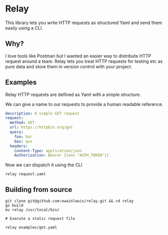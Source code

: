 # Relay

This library lets you write HTTP requests as structured Yaml and send them easily using a CLI.

## Why?

I love tools like Postman but I wanted an easier way to distribute HTTP request around
a team. Relay lets you treat HTTP requests for testing etc as pure data and store them
in version control with your project.

## Examples

Relay HTTP requests are defined as Yaml with a simple structure.

We can give a name to our requests to provide a human readable reference.

```yaml
description: A simple GET request
request:
  method: GET
  url: https://httpbin.org/get
  query:
    foo: bar
    baz: qux
  headers:
    Content-Type: application/json
    Authorization: Bearer {{env "AUTH_TOKEN"}}
```

Now we can dispatch it using the CLI

```
relay request.yaml
```

## Building from source

```
git clone git@github.com:owainlewis/relay.git && cd relay
go build
mv relay /usr/local/bin/

# Execute a static request file

relay examples/get.yaml
```
